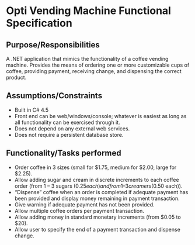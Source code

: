 # Opti Vending Machine Functional Specification #

## Purpose/Responsibilities
A .NET application that mimics the functionality of a coffee vending machine. Provides the means of ordering one or more customizable cups of coffee, providing payment, receiving change, and dispensing the correct product.

## Assumptions/Constraints
- Built in C# 4.5
- Front end can be web/windows/console; whatever is easiest as long as all functionality can be exercised through it.
- Does not depend on any external web services.
- Does not require a persistent database store.

## Functionality/Tasks performed
- Order coffee in 3 sizes (small for $1.75, medium for $2.00, large for $2.25).
- Allow adding sugar and cream in discrete increments to each coffee order (from 1 – 3 sugars ($0.25 each) and from 1 – 3 creamers ($0.50 each)).
- “Dispense” coffee when an order is completed if adequate payment has been provided and display money remaining in payment transaction.
- Give warning if adequate payment has not been provided.
- Allow multiple coffee orders per payment transaction.
- Allow adding money in standard monetary increments (from $0.05 to $20).
- Allow user to specify the end of a payment transaction and dispense change.
